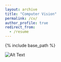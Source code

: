 ```yaml
---
layout: archive
title: "Computer Vision"
permalink: /cv/
author_profile: true
redirect_from:
  - /resume
---
```


{% include base_path %}


![Alt Text](http://m-a-c-e.github.io/website/files/orlaco2.gif)

